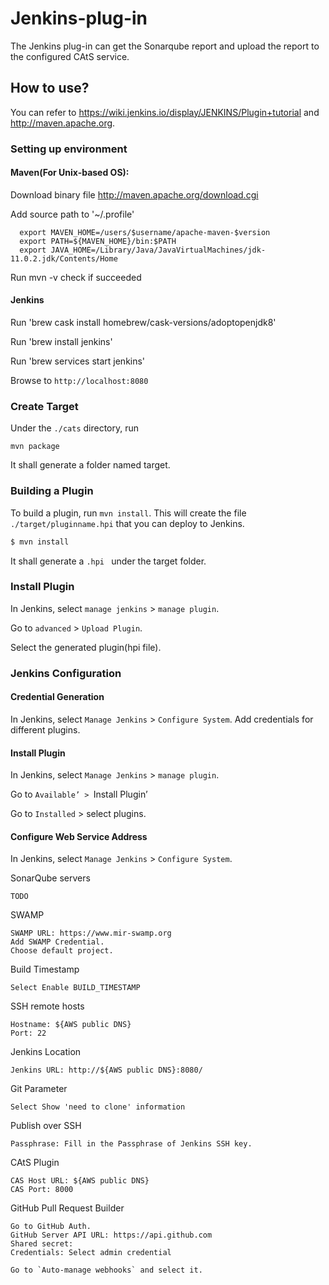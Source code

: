 # Jenkins-plug-in

The Jenkins plug-in can get the Sonarqube report and upload the report to the configured CAtS service.

## How to use?

You can refer to https://wiki.jenkins.io/display/JENKINS/Plugin+tutorial and http://maven.apache.org.

### Setting up environment

#### Maven(For Unix-based OS):

Download binary file http://maven.apache.org/download.cgi

Add source path to '~/.profile'

```
  export MAVEN_HOME=/users/$username/apache-maven-$version
  export PATH=${MAVEN_HOME}/bin:$PATH
  export JAVA_HOME=/Library/Java/JavaVirtualMachines/jdk-11.0.2.jdk/Contents/Home
```

Run mvn -v check if succeeded

#### Jenkins

Run 'brew cask install homebrew/cask-versions/adoptopenjdk8'

Run 'brew install jenkins'

Run 'brew services start jenkins'

Browse to `http://localhost:8080`


### Create Target

Under the `./cats` directory, run

```
mvn package
```

It shall generate a folder named target.

### Building a Plugin

To build a plugin, run `mvn install`. This will create the file `./target/pluginname.hpi` that you can deploy to Jenkins.

```bash
$ mvn install
```

It shall generate a `.hpi ` under the target folder.


### Install Plugin

In Jenkins, select `manage jenkins` >  `manage plugin`.

Go to `advanced` > `Upload Plugin`.

Select the generated plugin(hpi file).


### Jenkins Configuration

#### Credential Generation

In Jenkins, select `Manage Jenkins` > `Configure System`.
Add credentials for different plugins.

#### Install Plugin

In Jenkins, select `Manage Jenkins` > `manage plugin`.

Go to `Available’ > `Install Plugin’

Go to `Installed` > select plugins.

#### Configure Web Service Address

In Jenkins, select `Manage Jenkins` > `Configure System`.


SonarQube servers

```
TODO
```

SWAMP

```
SWAMP URL: https://www.mir-swamp.org
Add SWAMP Credential.
Choose default project.
```

Build Timestamp
```
Select Enable BUILD_TIMESTAMP
```

SSH remote hosts
```
Hostname: ${AWS public DNS}
Port: 22
```

Jenkins Location

```
Jenkins URL: http://${AWS public DNS}:8080/
```

Git Parameter

```
Select Show 'need to clone' information
```


Publish over SSH

```
Passphrase: Fill in the Passphrase of Jenkins SSH key.
```

CAtS Plugin

```
CAS Host URL: ${AWS public DNS}
CAS Port: 8000
```

GitHub Pull Request Builder

```
Go to GitHub Auth.
GitHub Server API URL: https://api.github.com
Shared secret: 
Credentials: Select admin credential

Go to `Auto-manage webhooks` and select it.
```
